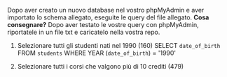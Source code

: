 Dopo aver creato un nuovo database nel vostro phpMyAdmin e aver importato lo schema allegato, eseguite le query del file allegato.
**Cosa consegnare?**
Dopo aver testato le vostre query con phpMyAdmin, riportatele in un file txt e caricatelo nella vostra repo.

1. Selezionare tutti gli studenti nati nel 1990 (160)
SELECT `date_of_birth`
FROM `students`
WHERE YEAR (`date_of_birth`) = '1990'

2. Selezionare tutti i corsi che valgono più di 10 crediti (479)
